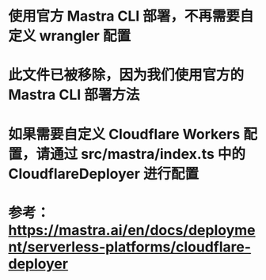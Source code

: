 # 使用官方 Mastra CLI 部署，不再需要自定义 wrangler 配置

# 此文件已被移除，因为我们使用官方的 Mastra CLI 部署方法
# 如果需要自定义 Cloudflare Workers 配置，请通过 src/mastra/index.ts 中的 CloudflareDeployer 进行配置

# 参考：https://mastra.ai/en/docs/deployment/serverless-platforms/cloudflare-deployer
